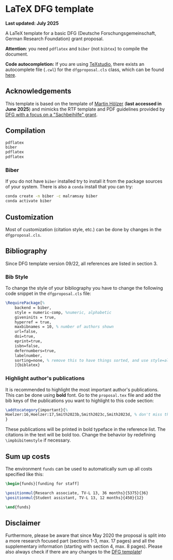 # LaTeX DFG template 

**Last updated: July 2025**

A LaTeX template for a basic DFG (Deutsche Forschungsgemeinschaft, German
Research Foundation) grant proposal.

__Attention__: you need ``pdflatex`` and
``biber`` (not ``bibtex``) to compile the document. 

**Code autocompletion:** If you are using
[TeXstudio](https://www.texstudio.org/), there exists an autocomplete file
(`.cwl`) for the `dfgproposal.cls` class, which can be found
[here](https://gist.github.com/klb2/c0ba8ab7e4d2a7a62f39965cb0efdad0).

## Acknowledgements

This template is based on the template of [Martin
Hölzer](https://github.com/hoelzer/dfg) (**last accessed in June 2025**) and
mimicks the RTF template and PDF guidelines provided by
[DFG with a focus on a "Sachbeihilfe" grant](https://www.dfg.de/foerderung/programme/einzelfoerderung/sachbeihilfe/formulare_merkblaetter/index.jsp).

## Compilation

```bash
pdflatex
biber
pdflatex
pdflatex
```

### Biber

If you do not have ``biber`` installed try to install it from the package sources of your system. There is also a ``conda`` install that you can try:

```bash
conda create -n biber -c malramsay biber 
conda activate biber
```

## Customization

Most of customization (citation style, etc.) can be done by changes in the
`dfgproposal.cls`.

## Bibliography

Since DFG template version 09/22, all references are listed in section 3.

### Bib Style

To change the style of your bibliography you have to change the following code snippet in the ``dfgproposal.cls`` file:

```latex
\RequirePackage[%
    backend = biber,
    style = numeric-comp, %numeric, alphabetic
    giveninits = true,
    hyperref = true,
    maxbibnames = 10, % number of authors shown
    url=false,
    doi=true,
    eprint=true,
    isbn=false,
    defernumbers=true,
    labelnumber,
    sorting=none, % remove this to have things sorted, and use style=alphabetic
    ]{biblatex}
```

### Highlight author's publications

It is recommended to highlight the most important author's publications. This can be done using **bold** font.
Go to the `proposal.tex` file and add the bib keys of the publications you want to highlight to this code section:

```latex
\addtocategory{important}{%
Hoelzer:16,Hoelzer:17,Smith2023b,Smith2023c,Smith2023d, % don't miss the comma after the last entry
}
```

These publications will be printed in bold typeface in the reference list. The citations in the text will be bold too.
Change the behavior by redefining `\impbibitemstyle` if necessary.

## Sum up costs

The environment `funds` can be used to automatically sum up all costs specified like this:

```latex
\begin{funds}[funding for staff]

\positionmul{Research associate, TV-L 13, 36 months}{5375}{36}
\positionmul{Student assistant, TV-L 13, 12 months}{450}{12}

\end{funds}
```

## Disclaimer

Furthermore, please be aware that since May 2020 the proposal is split into a more research focused part (sections 1-3, max. 17 pages) and all the supplementary information (starting with section 4, max. 8 pages).
Please also always check if there are any changes to the [DFG template](https://www.dfg.de/foerderung/programme/einzelfoerderung/sachbeihilfe/formulare_merkblaetter/index.jsp)!


